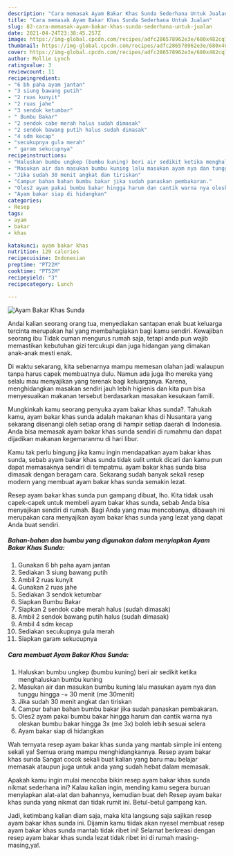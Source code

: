 ```yaml
---
description: "Cara memasak Ayam Bakar Khas Sunda Sederhana Untuk Jualan"
title: "Cara memasak Ayam Bakar Khas Sunda Sederhana Untuk Jualan"
slug: 82-cara-memasak-ayam-bakar-khas-sunda-sederhana-untuk-jualan
date: 2021-04-24T23:38:45.257Z
image: https://img-global.cpcdn.com/recipes/adfc286578962e3e/680x482cq70/ayam-bakar-khas-sunda-foto-resep-utama.jpg
thumbnail: https://img-global.cpcdn.com/recipes/adfc286578962e3e/680x482cq70/ayam-bakar-khas-sunda-foto-resep-utama.jpg
cover: https://img-global.cpcdn.com/recipes/adfc286578962e3e/680x482cq70/ayam-bakar-khas-sunda-foto-resep-utama.jpg
author: Mollie Lynch
ratingvalue: 3
reviewcount: 11
recipeingredient:
- "6 bh paha ayam jantan"
- "3 siung bawang putih"
- "2 ruas kunyit"
- "2 ruas jahe"
- "3 sendok ketumbar"
- " Bumbu Bakar"
- "2 sendok cabe merah halus sudah dimasak"
- "2 sendok bawang putih halus sudah dimasak"
- "4 sdm kecap"
- "secukupnya gula merah"
- " garam sekucupnya"
recipeinstructions:
- "Haluskan bumbu ungkep (bumbu kuning) beri air sedikit ketika menghaluskan bumbu kuning"
- "Masukan air dan masukan bumbu kuning lalu masukan ayam nya dan tunggu hingga -+ 30 menit (me 30menit)"
- "Jika sudah 30 menit angkat dan tiriskan"
- "Campur bahan bahan bumbu bakar jika sudah panaskan pembakaran."
- "Oles2 ayam pakai bumbu bakar hingga harum dan cantik warna nya oleskan bumbu bakar hingga 3x (me 3x) boleh lebih sesuai selera"
- "Ayam bakar siap di hidangkan"
categories:
- Resep
tags:
- ayam
- bakar
- khas

katakunci: ayam bakar khas 
nutrition: 129 calories
recipecuisine: Indonesian
preptime: "PT22M"
cooktime: "PT52M"
recipeyield: "3"
recipecategory: Lunch

---
```



![Ayam Bakar Khas Sunda](https://img-global.cpcdn.com/recipes/adfc286578962e3e/680x482cq70/ayam-bakar-khas-sunda-foto-resep-utama.jpg)

Andai kalian seorang orang tua, menyediakan santapan enak buat keluarga tercinta merupakan hal yang membahagiakan bagi kamu sendiri. Kewajiban seorang ibu Tidak cuman mengurus rumah saja, tetapi anda pun wajib memastikan kebutuhan gizi tercukupi dan juga hidangan yang dimakan anak-anak mesti enak.

Di waktu  sekarang, kita sebenarnya mampu memesan olahan jadi walaupun tanpa harus capek membuatnya dulu. Namun ada juga lho mereka yang selalu mau menyajikan yang terenak bagi keluarganya. Karena, menghidangkan masakan sendiri jauh lebih higienis dan kita pun bisa menyesuaikan makanan tersebut berdasarkan masakan kesukaan famili. 



Mungkinkah kamu seorang penyuka ayam bakar khas sunda?. Tahukah kamu, ayam bakar khas sunda adalah makanan khas di Nusantara yang sekarang disenangi oleh setiap orang di hampir setiap daerah di Indonesia. Anda bisa memasak ayam bakar khas sunda sendiri di rumahmu dan dapat dijadikan makanan kegemaranmu di hari libur.

Kamu tak perlu bingung jika kamu ingin mendapatkan ayam bakar khas sunda, sebab ayam bakar khas sunda tidak sulit untuk dicari dan kamu pun dapat memasaknya sendiri di tempatmu. ayam bakar khas sunda bisa dimasak dengan beragam cara. Sekarang sudah banyak sekali resep modern yang membuat ayam bakar khas sunda semakin lezat.

Resep ayam bakar khas sunda pun gampang dibuat, lho. Kita tidak usah capek-capek untuk membeli ayam bakar khas sunda, sebab Anda bisa menyajikan sendiri di rumah. Bagi Anda yang mau mencobanya, dibawah ini merupakan cara menyajikan ayam bakar khas sunda yang lezat yang dapat Anda buat sendiri.

<!--inarticleads1-->

##### Bahan-bahan dan bumbu yang digunakan dalam menyiapkan Ayam Bakar Khas Sunda:

1. Gunakan 6 bh paha ayam jantan
1. Sediakan 3 siung bawang putih
1. Ambil 2 ruas kunyit
1. Gunakan 2 ruas jahe
1. Sediakan 3 sendok ketumbar
1. Siapkan  Bumbu Bakar
1. Siapkan 2 sendok cabe merah halus (sudah dimasak)
1. Ambil 2 sendok bawang putih halus (sudah dimasak)
1. Ambil 4 sdm kecap
1. Sediakan secukupnya gula merah
1. Siapkan  garam sekucupnya




<!--inarticleads2-->

##### Cara membuat Ayam Bakar Khas Sunda:

1. Haluskan bumbu ungkep (bumbu kuning) beri air sedikit ketika menghaluskan bumbu kuning
1. Masukan air dan masukan bumbu kuning lalu masukan ayam nya dan tunggu hingga -+ 30 menit (me 30menit)
1. Jika sudah 30 menit angkat dan tiriskan
1. Campur bahan bahan bumbu bakar jika sudah panaskan pembakaran.
1. Oles2 ayam pakai bumbu bakar hingga harum dan cantik warna nya oleskan bumbu bakar hingga 3x (me 3x) boleh lebih sesuai selera
1. Ayam bakar siap di hidangkan




Wah ternyata resep ayam bakar khas sunda yang mantab simple ini enteng sekali ya! Semua orang mampu menghidangkannya. Resep ayam bakar khas sunda Sangat cocok sekali buat kalian yang baru mau belajar memasak ataupun juga untuk anda yang sudah hebat dalam memasak.

Apakah kamu ingin mulai mencoba bikin resep ayam bakar khas sunda nikmat sederhana ini? Kalau kalian ingin, mending kamu segera buruan menyiapkan alat-alat dan bahannya, kemudian buat deh Resep ayam bakar khas sunda yang nikmat dan tidak rumit ini. Betul-betul gampang kan. 

Jadi, ketimbang kalian diam saja, maka kita langsung saja sajikan resep ayam bakar khas sunda ini. Dijamin kamu tiidak akan nyesel membuat resep ayam bakar khas sunda mantab tidak ribet ini! Selamat berkreasi dengan resep ayam bakar khas sunda lezat tidak ribet ini di rumah masing-masing,ya!.

